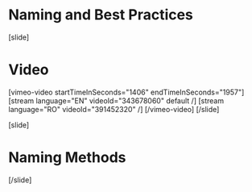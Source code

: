 # Naming and Best Practices

[slide]
# Video
[vimeo-video startTimeInSeconds="1406" endTimeInSeconds="1957"]
[stream language="EN" videoId="343678060" default /]
[stream language="RO" videoId="391452320"  /]
[/vimeo-video]
[/slide]


[slide]
# Naming Methods

[/slide]